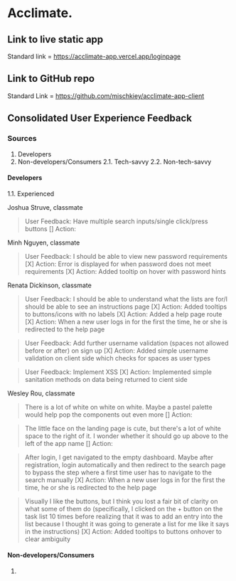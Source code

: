 # Acclimate.

## Link to live static app
Standard link =  https://acclimate-app.vercel.app/loginpage

## Link to GitHub repo
Standard Link = https://github.com/mischkiey/acclimate-app-client

## Consolidated User Experience Feedback

### Sources
1. Developers
2. Non-developers/Consumers
    2.1. Tech-savvy
    2.2. Non-tech-savvy 

#### Developers

1.1. Experienced

Joshua Struve, classmate
> User Feedback: Have multiple search inputs/single click/press buttons
[] Action:

Minh Nguyen, classmate
> User Feedback: I should be able to view new password requirements
[X] Action: Error is displayed for when password does not meet requirements
[X] Action: Added tooltip on hover with password hints

Renata Dickinson, classmate
> User Feedback: I should be able to understand what the lists are for/I should be able to see an instructions page
[X] Action: Added tooltips to buttons/icons with no labels
[X] Action: Added a help page route
[X] Action: When a new user logs in for the first the time, he or she is redirected to the help page


> User Feedback: Add further username validation (spaces not allowed before or after) on sign up
[X] Action: Added simple username validation on client side which checks for spaces as user types

> User Feedback: Implement XSS
[X] Action: Implemented simple sanitation methods on data being returned to cient side

Wesley Rou, classmate
> There is a lot of white on white on white. Maybe a pastel palette would help pop the components out even more
[] Action: 

> The little face on the landing page is cute, but there's a lot of white space to the right of it. I wonder whether it should go up above to the left of the app name
[] Action: 

> After login, I get navigated to the empty dashboard. Maybe after registration, login automatically and then redirect to the search page to bypass the step where a first time user has to navigate to the search manually
[X] Action: When a new user logs in for the first the time, he or she is redirected to the help page

> Visually I like the buttons, but I think you lost a fair bit of clarity on what some of them do (specifically, I clicked on the + button on the task list 10 times before realizing that it was to add an entry into the list because I thought it was going to generate a list for me like it says in the instructions)
[X] Action: Added tooltips to buttons onhover to clear ambiguity

#### Non-developers/Consumers
1.